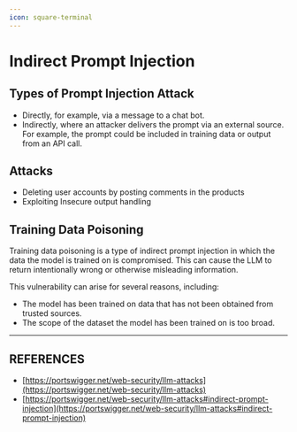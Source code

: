```yaml
---
icon: square-terminal
---
```


# Indirect Prompt Injection

## Types of Prompt Injection Attack

* Directly, for example, via a message to a chat bot.
* Indirectly, where an attacker delivers the prompt via an external source. For example, the prompt could be included in training data or output from an API call.

## Attacks

* Deleting user accounts by posting comments in the products
* Exploiting Insecure output handling

## Training Data Poisoning

Training data poisoning is a type of indirect prompt injection in which the data the model is trained on is compromised. This can cause the LLM to return intentionally wrong or otherwise misleading information.

This vulnerability can arise for several reasons, including:

* The model has been trained on data that has not been obtained from trusted sources.
* The scope of the dataset the model has been trained on is too broad.





***

## REFERENCES

* [https://portswigger.net/web-security/llm-attacks](https://portswigger.net/web-security/llm-attacks)
* [https://portswigger.net/web-security/llm-attacks#indirect-prompt-injection](https://portswigger.net/web-security/llm-attacks#indirect-prompt-injection)







